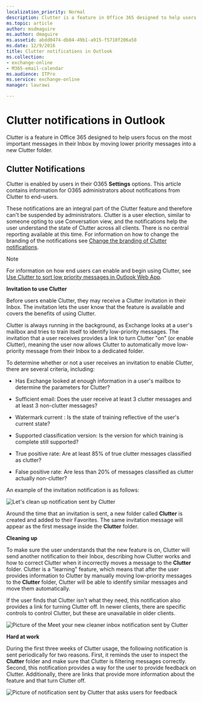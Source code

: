 ```yaml
---
localization_priority: Normal
description: Clutter is a feature in Office 365 designed to help users focus on the most important messages in their Inbox by moving lower priority messages into a new Clutter folder.
ms.topic: article
author: msdmaguire
ms.author: dmaguire
ms.assetid: abdd0474-db84-49b1-a915-f5710f206a58
ms.date: 12/9/2016
title: Clutter notifications in Outlook
ms.collection: 
- exchange-online
- M365-email-calendar
ms.audience: ITPro
ms.service: exchange-online
manager: laurawi

---
```


# Clutter notifications in Outlook

Clutter is a feature in Office 365 designed to help users focus on the most important messages in their Inbox by moving lower priority messages into a new Clutter folder.

## Clutter Notifications

 Clutter is enabled by users in their O365 **Settings** options. This article contains information for O365 administrators about notifications from Clutter to end-users.

These notifications are an integral part of the Clutter feature and therefore can't be suspended by administrators. Clutter is a user election, similar to someone opting to use Conversation view, and the notifications help the user understand the state of Clutter across all clients. There is no central reporting available at this time. For information on how to change the branding of the notifications see [Change the branding of Clutter notifications](change-clutter-notification-branding.md).

> [!NOTE]
> For information on how end users can enable and begin using Clutter, see [Use Clutter to sort low priority messages in Outlook Web App](https://go.microsoft.com/fwlink/p/?LinkId=528411).

 **Invitation to use Clutter**

Before users enable Clutter, they may receive a Clutter invitation in their Inbox. The invitation lets the user know that the feature is available and covers the benefits of using Clutter.

Clutter is always running in the background, as Exchange looks at a user's mailbox and tries to train itself to identify low-priority messages. The invitation that a user receives provides a link to turn Clutter "on" (or enable Clutter), meaning the user now allows Clutter to automatically move low-priority message from their Inbox to a dedicated folder.

To determine whether or not a user receives an invitation to enable Clutter, there are several criteria, including:

- Has Exchange looked at enough information in a user's mailbox to determine the parameters for Clutter?

- Sufficient email: Does the user receive at least 3 clutter messages and at least 3 non-clutter messages?

- Watermark current : Is the state of training reflective of the user's current state?

- Supported classification version: Is the version for which training is complete still supported?

- True positive rate: Are at least 85% of true clutter messages classified as clutter?

- False positive rate: Are less than 20% of messages classified as clutter actually non-clutter?

An example of the invitation notification is as follows:

![Let's clean up notification sent by Clutter](../../media/d08cb435-4305-4a15-9ffd-eb6e268ae930.png)

Around the time that an invitation is sent, a new folder called **Clutter** is created and added to their Favorites. The same invitation message will appear as the first message inside the **Clutter** folder.

 **Cleaning up**

To make sure the user understands that the new feature is on, Clutter will send another notification to their Inbox, describing how Clutter works and how to correct Clutter when it incorrectly moves a message to the **Clutter** folder. Clutter is a "learning" feature, which means that after the user provides information to Clutter by manually moving low-priority messages to the **Clutter** folder, Clutter will be able to identify similar messages and move them automatically.

 If the user finds that Clutter isn't what they need, this notification also provides a link for turning Clutter off. In newer clients, there are specific controls to control Clutter, but these are unavailable in older clients.

![Picture of the Meet your new cleaner inbox notification sent by Clutter](../../media/29398c38-47f9-4595-a784-aaf8e1d0395c.png)

 **Hard at work**

During the first three weeks of Clutter usage, the following notification is sent periodically for two reasons. First, it reminds the user to inspect the **Clutter** folder and make sure that Clutter is filtering messages correctly. Second, this notification provides a way for the user to provide feedback on Clutter. Additionally, there are links that provide more information about the feature and that turn Clutter off.

![Picture of notification sent by Clutter that asks users for feedback](../../media/d47e91a3-d60f-4f81-8c2c-14d9bc9bfa7d.png)



